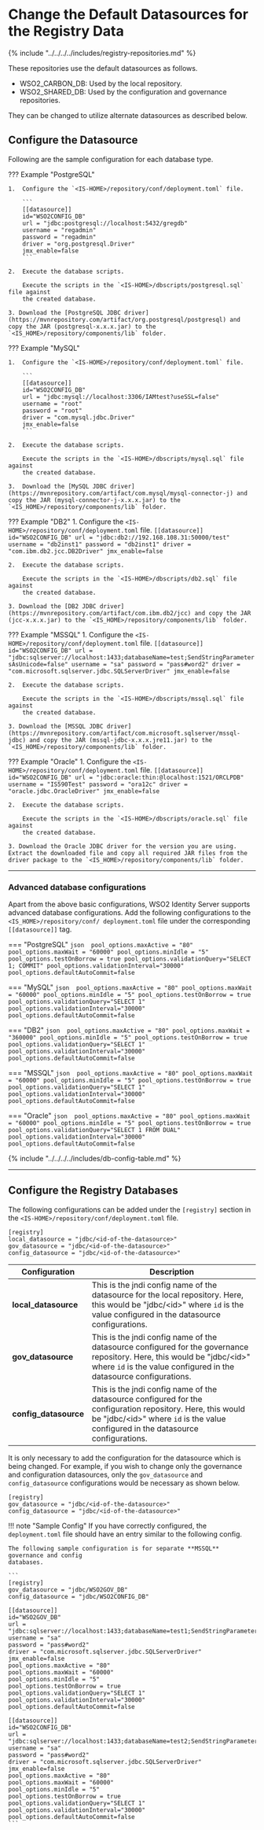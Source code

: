 # Change the Default Datasources for the Registry Data

{% include "../../../../includes/registry-repositories.md" %}

These repositories use the default datasources as follows.

- WSO2_CARBON_DB: Used by the local repository.
- WSO2_SHARED_DB: Used by the configuration and governance repositories.

They can be changed to utilize alternate datasources as described below.

## Configure the Datasource

Following are the sample configuration for each database type.

??? Example "PostgreSQL"
    
    1.  Configure the `<IS-HOME>/repository/conf/deployment.toml` file.
        
        ```
        [[datasource]]
        id="WSO2CONFIG_DB"
        url = "jdbc:postgresql://localhost:5432/gregdb"
        username = "regadmin"
        password = "regadmin"
        driver = "org.postgresql.Driver"
        jmx_enable=false
        ```
        
    2.  Execute the database scripts. 
    
        Execute the scripts in the `<IS-HOME>/dbscripts/postgresql.sql` file against 
        the created database.    

    3. Download the [PostgreSQL JDBC driver](https://mvnrepository.com/artifact/org.postgresql/postgresql) and copy the JAR (postgresql-x.x.x.jar) to the `<IS_HOME>/repository/components/lib` folder.
          
??? Example "MySQL"

    1.  Configure the `<IS-HOME>/repository/conf/deployment.toml` file.
        
        ```
        [[datasource]]
        id="WSO2CONFIG_DB"
        url = "jdbc:mysql://localhost:3306/IAMtest?useSSL=false"
        username = "root"
        password = "root"
        driver = "com.mysql.jdbc.Driver"
        jmx_enable=false
        ```
        
    2.  Execute the database scripts. 
    
        Execute the scripts in the `<IS-HOME>/dbscripts/mysql.sql` file against 
        the created database.   

    3.  Download the [MySQL JDBC driver](https://mvnrepository.com/artifact/com.mysql/mysql-connector-j) and copy the JAR (mysql-connector-j-x.x.x.jar) to the `<IS_HOME>/repository/components/lib` folder.
            
??? Example "DB2"
    1.  Configure the `<IS-HOME>/repository/conf/deployment.toml` file.
        ```
        [[datasource]]
        id="WSO2CONFIG_DB"
        url = "jdbc:db2://192.168.108.31:50000/test"
        username = "db2inst1"
        password = "db2inst1"
        driver = "com.ibm.db2.jcc.DB2Driver"
        jmx_enable=false
        ```
        
    2.  Execute the database scripts. 
    
        Execute the scripts in the `<IS-HOME>/dbscripts/db2.sql` file against 
        the created database.    

    3. Download the [DB2 JDBC driver](https://mvnrepository.com/artifact/com.ibm.db2/jcc) and copy the JAR (jcc-x.x.x.jar) to the `<IS_HOME>/repository/components/lib` folder.

??? Example "MSSQL"
    1.  Configure the `<IS-HOME>/repository/conf/deployment.toml` file.
        ```
        [[datasource]]
        id="WSO2CONFIG_DB"
        url = "jdbc:sqlserver://localhost:1433;databaseName=test;SendStringParametersAsUnicode=false"
        username = "sa"
        password = "pass#word2"
        driver = "com.microsoft.sqlserver.jdbc.SQLServerDriver"
        jmx_enable=false
        ```
        
    2.  Execute the database scripts. 
    
        Execute the scripts in the `<IS-HOME>/dbscripts/mssql.sql` file against 
        the created database.   

    3. Download the [MSSQL JDBC driver](https://mvnrepository.com/artifact/com.microsoft.sqlserver/mssql-jdbc) and copy the JAR (mssql-jdbc-x.x.x.jre11.jar) to the `<IS_HOME>/repository/components/lib` folder.

??? Example "Oracle"
    1.  Configure the `<IS-HOME>/repository/conf/deployment.toml` file.
        ```
        [[datasource]]
        id="WSO2CONFIG_DB"
        url = "jdbc:oracle:thin:@localhost:1521/ORCLPDB"
        username = "IS590Test"
        password = "ora12c"
        driver = "oracle.jdbc.OracleDriver"
        jmx_enable=false
        ```
        
    2.  Execute the database scripts. 
    
        Execute the scripts in the `<IS-HOME>/dbscripts/oracle.sql` file against 
        the created database.    

    3. Download the Oracle JDBC driver for the version you are using. Extract the downloaded file and copy all required JAR files from the driver package to the `<IS_HOME>/repository/components/lib` folder.

---

### Advanced database configurations

Apart from the above basic configurations, WSO2 Identity Server supports advanced database 
configurations. Add the following configurations to the `<IS_HOME>/repository/conf/
deployment.toml` file under the corresponding `[[datasource]]` tag.

=== "PostgreSQL"
    ``` json 
    pool_options.maxActive = "80"
    pool_options.maxWait = "60000"
    pool_options.minIdle = "5"
    pool_options.testOnBorrow = true
    pool_options.validationQuery="SELECT 1; COMMIT"
    pool_options.validationInterval="30000"
    pool_options.defaultAutoCommit=false
    ```

=== "MySQL"
    ``` json 
    pool_options.maxActive = "80"
    pool_options.maxWait = "60000"
    pool_options.minIdle = "5"
    pool_options.testOnBorrow = true
    pool_options.validationQuery="SELECT 1"
    pool_options.validationInterval="30000"
    pool_options.defaultAutoCommit=false
    ```

=== "DB2"
    ``` json 
    pool_options.maxActive = "80"
    pool_options.maxWait = "360000"
    pool_options.minIdle = "5"
    pool_options.testOnBorrow = true
    pool_options.validationQuery="SELECT 1"
    pool_options.validationInterval="30000"
    pool_options.defaultAutoCommit=false
    ```

=== "MSSQL"
    ``` json 
    pool_options.maxActive = "80"
    pool_options.maxWait = "60000"
    pool_options.minIdle = "5"
    pool_options.testOnBorrow = true
    pool_options.validationQuery="SELECT 1"
    pool_options.validationInterval="30000"
    pool_options.defaultAutoCommit=false
    ```

=== "Oracle"
    ``` json 
    pool_options.maxActive = "80"
    pool_options.maxWait = "60000"
    pool_options.minIdle = "5"
    pool_options.testOnBorrow = true
    pool_options.validationQuery="SELECT 1 FROM DUAL"
    pool_options.validationInterval="30000"
    pool_options.defaultAutoCommit=false
    ```

{% include "../../../../includes/db-config-table.md" %}

---

## Configure the Registry Databases

The following configurations can be added under the `[registry]` section in the `<IS-HOME>/repository/conf/deployment.toml` file.

```
[registry]
local_datasource = "jdbc/<id-of-the-datasource>"
gov_datasource = "jdbc/<id-of-the-datasource>"
config_datasource = "jdbc/<id-of-the-datasource>"
```

<table>
<thead>
<tr class="header">
<th>Configuration</th>
<th>Description</th>
</tr>
</thead>
<tbody>
<tr class="even">
    <td><strong>local_datasource</strong></td>
    <td>This is the jndi config name of the datasource for the local repository. 
    Here, this would be "jdbc/&lt;id&gt;" where <code>id</code> is the value configured in the 
    datasource configurations.</td>
</tr>
<tr class="odd">
    <td><strong>gov_datasource</strong></td>
    <td>This is the jndi config name of the datasource configured for the governance repository. 
    Here, this would be "jdbc/&lt;id&gt;" where <code>id</code> is the value configured in the 
    datasource configurations.</td>
</tr>
<tr class="even">
    <td><strong>config_datasource</strong></td>
    <td>This is the jndi config name of the datasource configured for the configuration repository.
    Here, this would be "jdbc/&lt;id&gt;" where <code>id</code> is the value configured in the 
    datasource configurations.</td>
</tr>
</tbody>
</table>

It is only necessary to add the configuration for the datasource which is being changed.
For example, if you wish to change only the governance and configuration datasources,
only the `gov_datasource` and `config_datasource` configurations would be necessary
as shown below.

```
[registry]
gov_datasource = "jdbc/<id-of-the-datasource>"
config_datasource = "jdbc/<id-of-the-datasource>"
```

!!! note "Sample Config"
    If you have correctly configured, the `deployment.toml` file should have an entry 
    similar to the following config. 
    
    The following sample configuration is for separate **MSSQL** governance and config 
    databases.

    ```
    [registry]
    gov_datasource = "jdbc/WSO2GOV_DB"
    config_datasource = "jdbc/WSO2CONFIG_DB"

    [[datasource]]
    id="WSO2GOV_DB"
    url = "jdbc:sqlserver://localhost:1433;databaseName=test1;SendStringParametersAsUnicode=false"
    username = "sa"
    password = "pass#word2"
    driver = "com.microsoft.sqlserver.jdbc.SQLServerDriver"
    jmx_enable=false
    pool_options.maxActive = "80"
    pool_options.maxWait = "60000"
    pool_options.minIdle = "5"
    pool_options.testOnBorrow = true
    pool_options.validationQuery="SELECT 1"
    pool_options.validationInterval="30000"
    pool_options.defaultAutoCommit=false

    [[datasource]]
    id="WSO2CONFIG_DB"
    url = "jdbc:sqlserver://localhost:1433;databaseName=test2;SendStringParametersAsUnicode=false"
    username = "sa"
    password = "pass#word2"
    driver = "com.microsoft.sqlserver.jdbc.SQLServerDriver"
    jmx_enable=false
    pool_options.maxActive = "80"
    pool_options.maxWait = "60000"
    pool_options.minIdle = "5"
    pool_options.testOnBorrow = true
    pool_options.validationQuery="SELECT 1"
    pool_options.validationInterval="30000"
    pool_options.defaultAutoCommit=false
    ```
